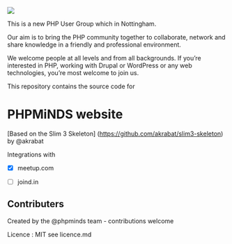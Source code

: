 
![](https://cdn.rawgit.com/phpminds/website/develop/public/imgs/phpminds.svg)

This is a new PHP User Group which in Nottingham.

Our aim is to bring the PHP community together to collaborate, network and share knowledge in a friendly and professional environment.

We welcome people at all levels and from all backgrounds. If you’re interested in PHP, working with Drupal or WordPress or any web technologies, you’re most welcome to join us.

This repository contains the source code for 

# PHPMiNDS website


[Based on the Slim 3 Skeleton] (https://github.com/akrabat/slim3-skeleton) by @akrabat

Integrations with 

- [x] meetup.com
- [ ] joind.in




## Contributers
Created by the @phpminds team - contributions welcome 

Licence :  MIT see licence.md 